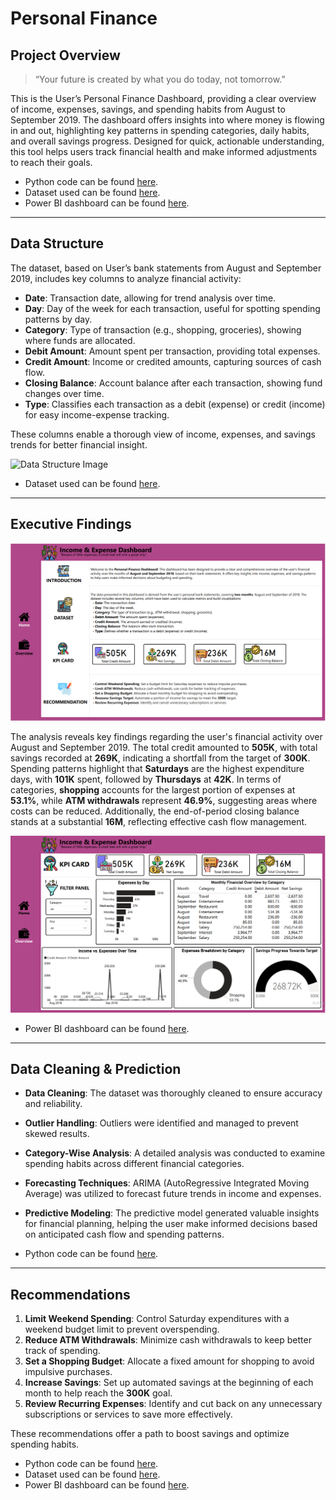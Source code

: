# Personal Finance 
## Project Overview

> “Your future is created by what you do today, not tomorrow.”

This is the User’s Personal Finance Dashboard, providing a clear overview of income, expenses, savings, and spending habits from August to September 2019. The dashboard offers insights into where money is flowing in and out, highlighting key patterns in spending categories, daily habits, and overall savings progress. Designed for quick, actionable understanding, this tool helps users track financial health and make informed adjustments to reach their goals.

- Python code can be found [here](https://github.com/NishaChandila/Personal-Financial-tracker/blob/main/Personal%20Financial%20tracker.ipynb).
- Dataset used can be found [here](https://github.com/NishaChandila/Personal-Financial-tracker/blob/main/banking-statment-dataset.csv).
- Power BI dashboard can be found [here](https://github.com/NishaChandila/Personal-Financial-tracker/blob/main/Personal-Finance-Dashboard.pdf).

---

## Data Structure 

The dataset, based on User’s bank statements from August and September 2019, includes key columns to analyze financial activity:

- **Date**: Transaction date, allowing for trend analysis over time.
- **Day**: Day of the week for each transaction, useful for spotting spending patterns by day.
- **Category**: Type of transaction (e.g., shopping, groceries), showing where funds are allocated.
- **Debit Amount**: Amount spent per transaction, providing total expenses.
- **Credit Amount**: Income or credited amounts, capturing sources of cash flow.
- **Closing Balance**: Account balance after each transaction, showing fund changes over time.
- **Type**: Classifies each transaction as a debit (expense) or credit (income) for easy income-expense tracking.

These columns enable a thorough view of income, expenses, and savings trends for better financial insight.

![Data Structure Image](lhttps://github.com/NishaChandila/project-assets/blob/main/personal_data.PNG)

- Dataset used can be found [here](https://github.com/NishaChandila/Personal-Financial-tracker/blob/main/banking-statment-dataset.csv).

---

## Executive Findings

![Executive Summary Image](https://github.com/NishaChandila/project-assets/blob/main/finance1.PNG)


The analysis reveals key findings regarding the user's financial activity over August and September 2019. The total credit amounted to **505K**, with total savings recorded at **269K**, indicating a shortfall from the target of **300K**. Spending patterns highlight that **Saturdays** are the highest expenditure days, with **101K** spent, followed by **Thursdays** at **42K**. In terms of categories, **shopping** accounts for the largest portion of expenses at **53.1%**, while **ATM withdrawals** represent **46.9%**, suggesting areas where costs can be reduced. Additionally, the end-of-period closing balance stands at a substantial **16M**, reflecting effective cash flow management.

![Executive Summary Image](https://github.com/NishaChandila/project-assets/blob/main/finance2.PNG)

- Power BI dashboard can be found [here](https://github.com/NishaChandila/Personal-Financial-tracker/blob/main/Personal-Finance-Dashboard.pdf).

---

## Data Cleaning & Prediction 

- **Data Cleaning**: The dataset was thoroughly cleaned to ensure accuracy and reliability.
- **Outlier Handling**: Outliers were identified and managed to prevent skewed results.
- **Category-Wise Analysis**: A detailed analysis was conducted to examine spending habits across different financial categories.
- **Forecasting Techniques**: ARIMA (AutoRegressive Integrated Moving Average) was utilized to forecast future trends in income and expenses.
- **Predictive Modeling**: The predictive model generated valuable insights for financial planning, helping the user make informed decisions based on anticipated cash flow and spending patterns.

- Python code can be found [here](https://github.com/NishaChandila/Personal-Financial-tracker/blob/main/Personal%20Financial%20tracker.ipynb).

---

## Recommendations

1. **Limit Weekend Spending**: Control Saturday expenditures with a weekend budget limit to prevent overspending.
2. **Reduce ATM Withdrawals**: Minimize cash withdrawals to keep better track of spending.
3. **Set a Shopping Budget**: Allocate a fixed amount for shopping to avoid impulsive purchases.
4. **Increase Savings**: Set up automated savings at the beginning of each month to help reach the **300K** goal.
5. **Review Recurring Expenses**: Identify and cut back on any unnecessary subscriptions or services to save more effectively.

These recommendations offer a path to boost savings and optimize spending habits.

- Python code can be found [here](https://github.com/NishaChandila/Personal-Financial-tracker/blob/main/Personal%20Financial%20tracker.ipynb).
- Dataset used can be found [here](https://github.com/NishaChandila/Personal-Financial-tracker/blob/main/banking-statment-dataset.csv).
- Power BI dashboard can be found [here](https://github.com/NishaChandila/Personal-Financial-tracker/blob/main/Personal-Finance-Dashboard.pdf).
